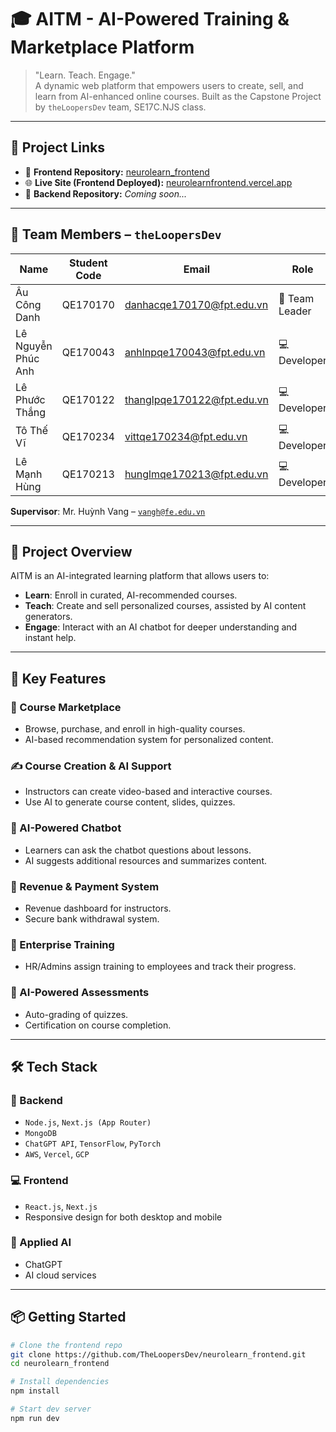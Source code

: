 # 🎓 AITM - AI-Powered Training & Marketplace Platform

> "Learn. Teach. Engage."  
A dynamic web platform that empowers users to create, sell, and learn from AI-enhanced online courses. Built as the Capstone Project by `theLoopersDev` team, SE17C.NJS class.

---

## 🔗 Project Links

- 🚀 **Frontend Repository:** [neurolearn_frontend](https://github.com/TheLoopersDev/neurolearn_frontend)
- 🌐 **Live Site (Frontend Deployed):** [neurolearnfrontend.vercel.app](neurolearn-sooty.vercel.app
)
- 🧠 **Backend Repository:** *Coming soon...*

---

## 👥 Team Members – `theLoopersDev`

| Name                | Student Code | Email                                | Role   |
|---------------------|--------------|---------------------------------------|--------|
| Âu Công Danh         | QE170170     | danhacqe170170@fpt.edu.vn             | 🧠 Team Leader |
| Lê Nguyễn Phúc Anh  | QE170043     | anhlnpqe170043@fpt.edu.vn             | 💻 Developer |
| Lê Phước Thắng      | QE170122     | thanglpqe170122@fpt.edu.vn            | 💻 Developer |
| Tô Thế Vĩ           | QE170234     | vittqe170234@fpt.edu.vn               | 💻 Developer |
| Lê Mạnh Hùng        | QE170213     | hunglmqe170213@fpt.edu.vn             | 💻 Developer |

**Supervisor**: Mr. Huỳnh Vang – [`vangh@fe.edu.vn`](mailto:vangh@fe.edu.vn)

---

## 📌 Project Overview

AITM is an AI-integrated learning platform that allows users to:
- **Learn**: Enroll in curated, AI-recommended courses.
- **Teach**: Create and sell personalized courses, assisted by AI content generators.
- **Engage**: Interact with an AI chatbot for deeper understanding and instant help.

---

## 🚀 Key Features

### 🛒 Course Marketplace
- Browse, purchase, and enroll in high-quality courses.
- AI-based recommendation system for personalized content.

### ✍️ Course Creation & AI Support
- Instructors can create video-based and interactive courses.
- Use AI to generate course content, slides, quizzes.

### 💬 AI-Powered Chatbot
- Learners can ask the chatbot questions about lessons.
- AI suggests additional resources and summarizes content.

### 🧾 Revenue & Payment System
- Revenue dashboard for instructors.
- Secure bank withdrawal system.

### 🏢 Enterprise Training
- HR/Admins assign training to employees and track their progress.

### 🧠 AI-Powered Assessments
- Auto-grading of quizzes.
- Certification on course completion.

---

## 🛠️ Tech Stack

### 🔧 Backend
- `Node.js`, `Next.js (App Router)`
- `MongoDB`
- `ChatGPT API`, `TensorFlow`, `PyTorch`
- `AWS`, `Vercel`, `GCP`

### 💻 Frontend
- `React.js`, `Next.js`
- Responsive design for both desktop and mobile

### 🧠 Applied AI
- ChatGPT
- AI cloud services

---

## 📦 Getting Started

```bash
# Clone the frontend repo
git clone https://github.com/TheLoopersDev/neurolearn_frontend.git
cd neurolearn_frontend

# Install dependencies
npm install

# Start dev server
npm run dev
